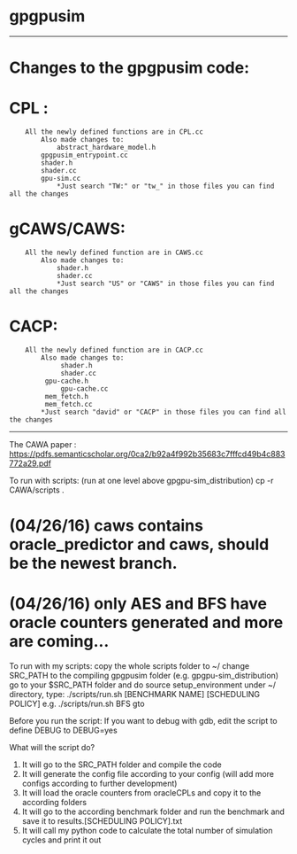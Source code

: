 # gpgpusim

****************************************************
# Changes to the gpgpusim code:
# CPL : 		
		All the newly defined functions are in CPL.cc
     		Also made changes to:
       			abstract_hardware_model.h
  			gpgpusim_entrypoint.cc
  			shader.h
  			shader.cc
  			gpu-sim.cc
     	 		*Just search "TW:" or "tw_" in those files you can find all the changes
# gCAWS/CAWS: 	
		All the newly defined function are in CAWS.cc
	    	Also made changes to:
	    		shader.h
       			shader.cc
       			*Just search "US" or "CAWS" in those files you can find all the changes
# CACP: 		
		All the newly defined function are in CACP.cc
      		Also made changes to:
       			 shader.h
       			 shader.cc
   			 gpu-cache.h
	   	       	 gpu-cache.cc
	   		 mem_fetch.h
	   		 mem_fetch.cc
	 		*Just search "david" or "CACP" in those files you can find all the changes
****************************************************

The CAWA paper : https://pdfs.semanticscholar.org/0ca2/b92a4f992b35683c7fffcd49b4c883772a29.pdf

To run with scripts: (run at one level above gpgpu-sim_distribution)
cp -r CAWA/scripts .
# (04/26/16) caws contains oracle_predictor and caws, should be the newest branch.
# (04/26/16) only AES and BFS have oracle counters generated and more are coming...
To run with my scripts:
  copy the whole scripts folder to ~/
  change SRC_PATH to the compiling gpgpusim folder (e.g. gpgpu-sim_distribution)
  go to your $SRC_PATH folder and do source setup_environment
  under ~/ directory, type:
  ./scripts/run.sh [BENCHMARK NAME] [SCHEDULING POLICY]
  e.g.
  ./scripts/run.sh BFS gto

Before you run the script:
  If you want to debug with gdb, edit the script to define DEBUG to DEBUG=yes

What will the script do?
  1. It will go to the SRC_PATH folder and compile the code
  2. It will generate the config file according to your config (will add more configs according to further development)
  3. It will load the oracle counters from oracleCPLs and copy it to the according folders
  4. It will go to the according benchmark folder and run the benchmark and save it to results.[SCHEDULING POLICY].txt
  5. It will call my python code to calculate the total number of simulation cycles and print it out
